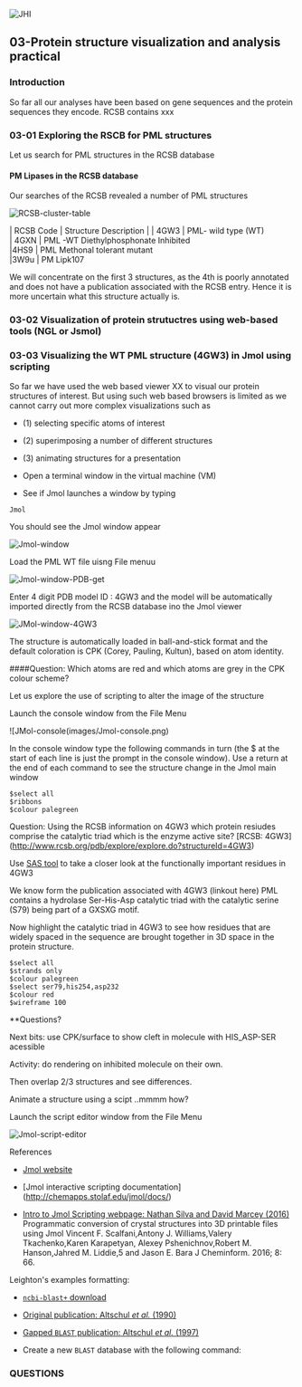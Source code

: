 
![JHI](images/JHI_STRAP_Web.png) 



## 03-Protein structure visualization and analysis practical
### Introduction
So far all our analyses have been based on gene sequences and the protein sequences they encode. 
RCSB contains xxx

### 03-01 Exploring the RSCB for PML structures
Let us search for PML structures in the RCSB database


#### PM Lipases in the RCSB database
Our searches of the RCSB revealed a number of PML structures 

![RCSB-cluster-table](images/PML-clust.png)

| RCSB Code  | Structure Description | 
| 4GW3      	| PML- wild type (WT)   
| 4GXN     	| PML -WT Diethylphosphonate Inhibited                  
|4HS9			| PML Methonal tolerant mutant      
|3W9u 			| PM Lipk107         

We will concentrate on the first 3 structures, as the 4th is poorly annotated and does not have a publication associated with the RCSB entry. Hence it is more uncertain what this structure actually is.


### 03-02 Visualization of protein strutuctres using web-based tools (NGL or Jsmol)


### 03-03 Visualizing the WT PML structure (4GW3) in Jmol using scripting
So far we have used the web based viewer XX to visual our protein structures of interest. But using such web based browsers is limited as we cannot carry out more complex visualizations such as 
* (1) selecting specific atoms of interest 
* (2) superimposing a number of different structures   
* (3) animating structures for a presentation
 
* Open a terminal window in the virtual machine (VM)
* See if Jmol launches a window by typing

```
Jmol
```
You should see the Jmol window appear

![Jmol-window](images/Jmol-window.png)

Load the PML WT file uisng File menuu

![Jmol-window-PDB-get](images/Jmol-win-getPDB.png)

Enter 4 digit PDB model ID : 4GW3 and the model will be automatically imported directly from the RCSB database ino the Jmol viewer

![JMol-window-4GW3](images/Jmol-4GW3.png)

The structure is automatically loaded in ball-and-stick format
and the default coloration is CPK (Corey, Pauling, Kultun), based on atom identity. 

####Question:  Which atoms are red and which atoms are grey in the CPK colour scheme?

Let us explore the use of scripting to alter the image of the structure

Launch the console window from the File Menu

![JMol-console(images/Jmol-console.png)



In the console window type the following commands in turn (the $ at the start of each line is just the prompt in the console window). Use a return at the end of each command to see the structure change in the Jmol main window

```
$select all
$ribbons
$colour palegreen
```


Question: Using the RCSB information on 4GW3 which protein resiudes comprise the catalytic triad which is the enzyme active site? [RCSB: 4GW3] (http://www.rcsb.org/pdb/explore/explore.do?structureId=4GW3)


Use [SAS tool](http://www.ebi.ac.uk/thornton-srv/databases/sas/) to take a closer look at the functionally important residues in 4GW3

We know form the publication associated with 4GW3 (linkout here) PML contains a hydrolase Ser-His-Asp catalytic triad with the catalytic serine (S79) being part of a GXSXG motif. 

Now highlight the catalytic triad in 4GW3 to see how residues that are widely spaced in the sequence are brought together in 3D space in the protein structure.

```
$select all
$strands only
$colour palegreen
$select ser79,his254,asp232
$colour red
$wireframe 100

```
**Questions?

Next bits: use CPK/surface to show cleft in molecule with HIS_ASP-SER acessible

Activity: do rendering on inhibited molecule on their own.

Then overlap 2/3 structures and see differences.


Animate a structure using a scipt ..mmmm how?


Launch the script editor window from the File Menu

![Jmol-script-editor](images/Jmol-scriptE.png)


References

* [Jmol website](http://jmol.sourceforge.net)


* [Jmol interactive scripting documentation] (http://chemapps.stolaf.edu/jmol/docs/)

* [Intro to Jmol Scripting webpage: Nathan Silva and David Marcey (2016)](http://earth.callutheran.edu/Academic_Programs/Departments/BioDev/omm/jsmol/scripting/molmast.htm)
Programmatic conversion of crystal structures into 3D printable files using Jmol
Vincent F. Scalfani,Antony J. Williams,Valery Tkachenko,Karen Karapetyan, Alexey Pshenichnov,Robert M. Hanson,Jahred M. Liddie,5 and Jason E. Bara J Cheminform. 2016; 8: 66.


Leighton's examples formatting:

* [`ncbi-blast+` download](https://blast.ncbi.nlm.nih.gov/Blast.cgi?PAGE_TYPE=BlastDocs&DOC_TYPE=Download)
* [Original publication: Altschul *et al.* (1990)](http://dx.doi.org/10.1016/S0022-2836(05)80360-2)
* [Gapped `BLAST` publication: Altschul *et al.* (1997)](https://www.ncbi.nlm.nih.gov/pmc/articles/PMC146917/)

* Create a new `BLAST` database with the following command:

### QUESTIONS

